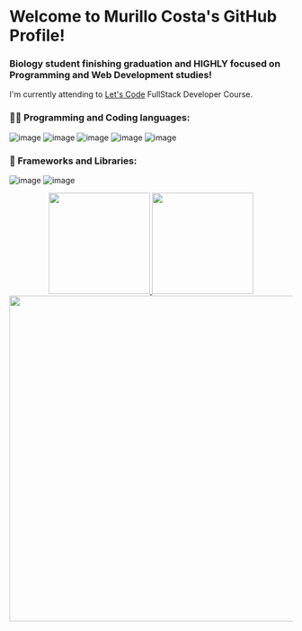 # Welcome to Murillo Costa's GitHub Profile!

### Biology student finishing graduation and HIGHLY focused on Programming and Web Development studies!


I'm currently attending to [Let's Code](https://letscode.com.br) FullStack Developer Course.


### 👨‍💻 Programming and Coding languages:

![image](https://user-images.githubusercontent.com/91096652/163877009-ec81b416-d5cd-43d3-b00d-0924ba1c7d72.png)
![image](https://user-images.githubusercontent.com/91096652/163876964-8a109e57-1290-4913-97a0-0ffc19917213.png)
![image](https://user-images.githubusercontent.com/91096652/163876940-b2aced08-bc71-414f-94f6-308b70594768.png)
![image](https://user-images.githubusercontent.com/91096652/163877044-c8055557-d163-443b-b508-0eb676ef288f.png)
![image](https://user-images.githubusercontent.com/91096652/163877056-8c6b1d72-e02b-40ee-a62a-8ef62a38f467.png)

### 🧰 Frameworks and Libraries:

![image](https://user-images.githubusercontent.com/91096652/163877211-dc84d922-da3f-4c32-ab2c-93312790e295.png)
![image](https://user-images.githubusercontent.com/91096652/163877225-1007d4e4-b1c2-48e6-bb53-dfeb42534e19.png)






<div align="center" vertical-align="top" padding="0">
  <a href="https://github.com/murillcosta">
  <img height="180em" src="https://github-readme-stats.vercel.app/api?username=murillocosta&show_icons=true&theme=gruvbox&include_all_commits=true&count_private=true"/>
  <img height="180em" src="https://github-readme-stats.vercel.app/api/top-langs/?username=murillocosta&layout=compact&langs_count=7&theme=gruvbox"/>
  <img width="580em" src="http://github-readme-streak-stats.herokuapp.com?user=murillocosta&theme=gruvbox&date_format=M%20j%5B%2C%20Y%5D&fire=DD2727"/>
 
</div>
  
  
   
  
 
